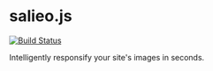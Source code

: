 # salieo.js

[![Build Status](https://img.shields.io/travis/salieo/salieo.js.svg?style=flat-square)](https://travis-ci.org/salieo/salieo.js)

Intelligently responsify your site's images in seconds.
